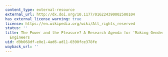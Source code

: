 ```yaml
---
content_type: external-resource
external_url: http://dx.doi.org/10.1177/016224390002500104
has_external_license_warning: true
license: https://en.wikipedia.org/wiki/All_rights_reserved
status: ''
title: The Power and the Pleasure? A Research Agenda for 'Making Gender Stick' to
  Engineers
uid: d9b068df-e0e1-4ad6-ad11-0390fce378fe
wayback_url: ''
---
```

